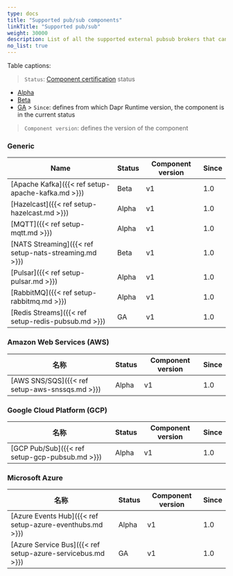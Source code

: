 ```yaml
---
type: docs
title: "Supported pub/sub components"
linkTitle: "Supported pub/sub"
weight: 30000
description: List of all the supported external pubsub brokers that can interface with Dapr
no_list: true
---
```


Table captions:

> `Status`: [Component certification]({{X31X}}) status
  - [Alpha]({{X20X}})
  - [Beta]({{X22X}})
  - [GA]({{X24X}}) > `Since`: defines from which Dapr Runtime version, the component is in the current status

> `Component version`: defines the version of the component
### Generic

| Name                                                  | Status | Component version | Since |
| ----------------------------------------------------- | ------ | ----------------- | ----- |
| [Apache Kafka]({{< ref setup-apache-kafka.md >}})     | Beta   | v1                | 1.0   |
| [Hazelcast]({{< ref setup-hazelcast.md >}})           | Alpha  | v1                | 1.0   |
| [MQTT]({{< ref setup-mqtt.md >}})                     | Alpha  | v1                | 1.0   |
| [NATS Streaming]({{< ref setup-nats-streaming.md >}}) | Beta   | v1                | 1.0   |
| [Pulsar]({{< ref setup-pulsar.md >}})                 | Alpha  | v1                | 1.0   |
| [RabbitMQ]({{< ref setup-rabbitmq.md >}})             | Alpha  | v1                | 1.0   |
| [Redis Streams]({{< ref setup-redis-pubsub.md >}})    | GA     | v1                | 1.0   |

### Amazon Web Services (AWS)

| 名称                                             | Status | Component version | Since |
| ---------------------------------------------- | ------ | ----------------- | ----- |
| [AWS SNS/SQS]({{< ref setup-aws-snssqs.md >}}) | Alpha  | v1                | 1.0   |

### Google Cloud Platform (GCP)

| 名称                                             | Status | Component version | Since |
| ---------------------------------------------- | ------ | ----------------- | ----- |
| [GCP Pub/Sub]({{< ref setup-gcp-pubsub.md >}}) | Alpha  | v1                | 1.0   |

### Microsoft Azure

| 名称                                                         | Status | Component version | Since |
| ---------------------------------------------------------- | ------ | ----------------- | ----- |
| [Azure Events Hub]({{< ref setup-azure-eventhubs.md >}})   | Alpha  | v1                | 1.0   |
| [Azure Service Bus]({{< ref setup-azure-servicebus.md >}}) | GA     | v1                | 1.0   |
